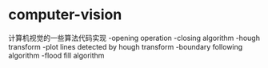 # computer-vision
计算机视觉的一些算法代码实现
-opening operation
-closing algorithm
-hough transform
-plot lines detected by hough transform
-boundary following algorithm
-flood fill algorithm

